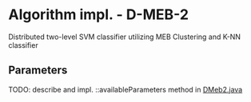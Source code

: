 # Algorithm impl. - D-MEB-2

Distributed two-level SVM classifier utilizing MEB Clustering and K-NN classifier

## Parameters

TODO: describe and impl. ::availableParameters method
in [DMeb2.java](./src/main/java/pl/edu/pw/ddm/platform/algorithms/classification/dmeb2/DMeb2.java)
